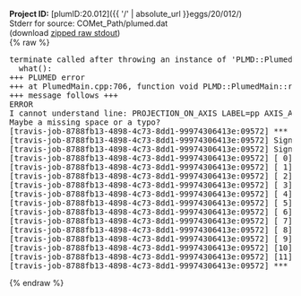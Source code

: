 **Project ID:** [plumID:20.012]({{ '/' | absolute_url }}eggs/20/012/)  
Stderr for source:  COMet_Path/plumed.dat   
(download [zipped raw stdout](plumed.dat.plumed.stdout.txt.zip))  
{% raw %}
<pre>
terminate called after throwing an instance of 'PLMD::Plumed::ExceptionError'
  what():  
+++ PLUMED error
+++ at PlumedMain.cpp:706, function void PLMD::PlumedMain::readInputWords(const std::vector<std::__cxx11::basic_string<char> >&)
+++ message follows +++
ERROR
I cannot understand line: PROJECTION_ON_AXIS LABEL=pp AXIS_ATOMS=p1,p2_FS2 ATOM=lig
Maybe a missing space or a typo?
[travis-job-8788fb13-4898-4c73-8dd1-99974306413e:09572] *** Process received signal ***
[travis-job-8788fb13-4898-4c73-8dd1-99974306413e:09572] Signal: Aborted (6)
[travis-job-8788fb13-4898-4c73-8dd1-99974306413e:09572] Signal code:  (-6)
[travis-job-8788fb13-4898-4c73-8dd1-99974306413e:09572] [ 0] /lib/x86_64-linux-gnu/libc.so.6(+0x354b0)[0x7f0c423794b0]
[travis-job-8788fb13-4898-4c73-8dd1-99974306413e:09572] [ 1] /lib/x86_64-linux-gnu/libc.so.6(gsignal+0x38)[0x7f0c42379428]
[travis-job-8788fb13-4898-4c73-8dd1-99974306413e:09572] [ 2] /lib/x86_64-linux-gnu/libc.so.6(abort+0x16a)[0x7f0c4237b02a]
[travis-job-8788fb13-4898-4c73-8dd1-99974306413e:09572] [ 3] /usr/lib/x86_64-linux-gnu/libstdc++.so.6(_ZN9__gnu_cxx27__verbose_terminate_handlerEv+0x16d)[0x7f0c429b384d]
[travis-job-8788fb13-4898-4c73-8dd1-99974306413e:09572] [ 4] /usr/lib/x86_64-linux-gnu/libstdc++.so.6(+0x8d6b6)[0x7f0c429b16b6]
[travis-job-8788fb13-4898-4c73-8dd1-99974306413e:09572] [ 5] /usr/lib/x86_64-linux-gnu/libstdc++.so.6(+0x8d701)[0x7f0c429b1701]
[travis-job-8788fb13-4898-4c73-8dd1-99974306413e:09572] [ 6] /usr/lib/x86_64-linux-gnu/libstdc++.so.6(+0x8d919)[0x7f0c429b1919]
[travis-job-8788fb13-4898-4c73-8dd1-99974306413e:09572] [ 7] plumed[0x40ec85]
[travis-job-8788fb13-4898-4c73-8dd1-99974306413e:09572] [ 8] plumed[0x40f082]
[travis-job-8788fb13-4898-4c73-8dd1-99974306413e:09572] [ 9] plumed[0x409fe0]
[travis-job-8788fb13-4898-4c73-8dd1-99974306413e:09572] [10] /lib/x86_64-linux-gnu/libc.so.6(__libc_start_main+0xf0)[0x7f0c42364830]
[travis-job-8788fb13-4898-4c73-8dd1-99974306413e:09572] [11] plumed[0x40a0a9]
[travis-job-8788fb13-4898-4c73-8dd1-99974306413e:09572] *** End of error message ***
</pre>
{% endraw %}
